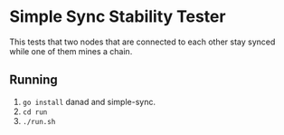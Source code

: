 # Simple Sync Stability Tester
This tests that two nodes that are connected to each other
stay synced while one of them mines a chain.

## Running
 1. `go install` danad and simple-sync.
 2. `cd run`
 3. `./run.sh`


